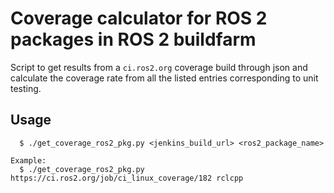 # Coverage calculator for ROS 2 packages in ROS 2 buildfarm

Script to get results from a `ci.ros2.org` coverage build through json and
calculate the coverage rate from all the listed entries corresponding to
unit testing.

## Usage

```
  $ ./get_coverage_ros2_pkg.py <jenkins_build_url> <ros2_package_name>

Example:
  $ ./get_coverage_ros2_pkg.py https://ci.ros2.org/job/ci_linux_coverage/182 rclcpp
```
